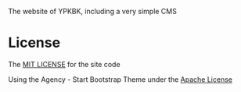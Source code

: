 The website of YPKBK, including a very simple CMS

# License
The [MIT LICENSE](LICENSE) for the site code

Using the Agency - Start Bootstrap Theme under the [Apache License](/public/LICENSE)